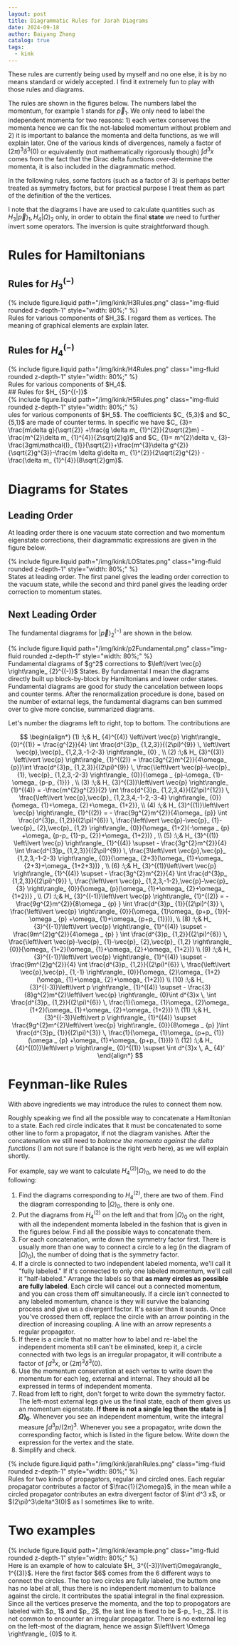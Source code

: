 ```yaml
---
layout: post
title: Diagrammatic Rules for Jarah Diagrams
date: 2024-09-18
author: Baiyang Zhang
catalog: true
tags:
  - kink
---
```


These rules are currently being used by myself and no one else, it is by no means standard or widely accepted. I find it extremely fun to play with those rules and diagrams.

The rules are shown in the figures below. The numbers label the momentum, for example $1$ stands for $\vec{p}_ {1}$. We only need to label the independent momenta for two reasons: 1) each vertex conserves the momenta hence we can fix the not-labeled momentum without problem and 2) it is important to balance the momenta and delta functions, as we will explain later. One of the various kinds of divergences, namely a factor of $(2\pi)^{3}\delta^{3}(0)$ or equivalently (not mathematically rigorously though) $\int d^3x$ comes from the fact that the Dirac delta functions over-determine the momenta, it is also included in the diagrammatic method.

In the following rules, some factors (such as a factor of 3) is perhaps better treated as symmetry factors, but for practical purpose I treat them as part of the definition of the the vertices.

I note that the diagrams I have are used to calculate quantities such as $H_ {3}\left\lvert \vec{p} \right\rangle_ {1},H_ {4}\left\lvert \Omega \right\rangle_ {2}$ only, in order to obtain the final **state** we need to further invert some operators. The inversion is quite straightforward though.

# Rules for Hamiltonians
## Rules for $H_ {3}^{(-)}$

<div class="row mt-3">
    <div class="col-sm mt-3 mt-md-0">
        {% include figure.liquid path="/img/kink/H3Rules.png" class="img-fluid rounded z-depth-1" style="width: 80%;" %}
    </div>
</div>
<div class="caption">
    Rules for various components of $H_3$. I regard them as vertices. The meaning of graphical elements are explain later.
</div>

## Rules for $H_ {4}^{(-)}$

<div class="row mt-3">
    <div class="col-sm mt-3 mt-md-0">
        {% include figure.liquid path="/img/kink/H4Rules.png" class="img-fluid rounded z-depth-1" style="width: 80%;" %}
    </div>
</div>
<div class="caption">
    Rules for various components of $H_4$. 
</div>
## Rules for $H_ {5}^{(-)}$

<div class="row mt-3">
    <div class="col-sm mt-3 mt-md-0">
        {% include figure.liquid path="/img/kink/H5Rules.png" class="img-fluid rounded z-depth-1" style="width: 80%;" %}
    </div>
</div>
<div class="caption">
    ules for various components of $H_5$. The coefficients $C_ {5,3}$ and $C_ {5,1}$ are made of counter terms. In specific we have $C_ {3}= \frac{m\delta g}{\sqrt{2}} +\frac{g \delta m_ {1}^{2}}{2\sqrt{2}m} - \frac{m^{2}\delta m_ {1}^{4}}{2\sqrt{2}g}$ and $C_ {1}= m^{2}\delta v_ {3}-\frac{3gm\mathcal{I}_ {1}}{\sqrt{2}}+\frac{m^{3}\delta g^{2}}{\sqrt{2}g^{3}}-\frac{m \delta g\delta m_ {1}^{2}}{2\sqrt{2}g^{2}} -\frac{\delta m_ {1}^{4}}{8\sqrt{2}gm}$.
</div>

# Diagrams for States

## Leading Order

At leading order there is one vacuum state correction and two momentum eigenstate corrections, their diagrammatic expressions are given in the figure below. 

<div class="row mt-3">
    <div class="col-sm mt-3 mt-md-0">
        {% include figure.liquid path="/img/kink/LOStates.png" class="img-fluid rounded z-depth-1" style="width: 80%;" %}
    </div>
</div>
<div class="caption">
States at leading order. The first panel gives the leading order correction to the vacuum state, while the second and third panel gives the leading order correction to momentum states.
</div>

## Next Leading Order

The fundamental diagrams for $\left\lvert \vec{p} \right\rangle_ {2}^{(-)}$ are shown in the below.

<div class="row mt-3">
    <div class="col-sm mt-3 mt-md-0">
        {% include figure.liquid path="/img/kink/p2Fundamental.png" class="img-fluid rounded z-depth-1" style="width: 80%;" %}
    </div>
</div>
<div class="caption">
    Fundamental diagrams of $g^2$ corrections to $\left\lvert \vec{p} \right\rangle_ {2}^{(-)}$ States. By fundamental I mean the diagrams directly built up block-by-block by Hamiltonians and lower order states. Fundamental diagrams are good for study the cancelation between loops and counter terms. After the renormalization procedure is done, based on the number of extarnal legs, the fundamental diagrams can ben summed over to give more concise, summarized diagrams. 
</div>


Let's number the diagrams left to right, top to bottom. The contributions are 

$$
\begin{align*}
(1) :\;&  H_ {4}^{(4)} \left\lvert \vec{p} \right\rangle_ {0}^{(1)} = \frac{g^{2}}{4} \int \frac{d^{3}p_ {1,2,3}}{(2\pi)^{9}} \, \left\lvert \vec{p},\vec{p}_ {1,2,3,-1-2-3} \right\rangle_ {0} ,  \\
(2) :\;&  H_ {3}^{(3)} \left\lvert \vec{p} \right\rangle_ {1}^{(2)} = \frac{3g^{2}m^{2}}{4\omega_ {p}}\int \frac{d^{3}p_ {1,2,3}}{(2\pi)^{9}} \,  \frac{\left\lvert \vec{p}-\vec{p}_ {1}, \vec{p}_ {1,2,3,-2-3} \right\rangle_ {0}}{\omega _ {p}-\omega_ {1}-\omega_ {p-p_ {1}}} , \\
(3) :\;&  H_ {3}^{(3)}\left\lvert \vec{p} \right\rangle_ {1}^{(4)} = -\frac{m^{2}g^{2}}{2} \int \frac{d^{3}p_ {1,2,3,4}}{(2\pi)^{12}} \, \frac{\left\lvert \vec{p},\vec{p}_ {1,2,3,4,-1-2,-3-4} \right\rangle_ {0}}{\omega_ {1}+\omega_ {2}+\omega_ {1+2}}, \\
(4) :\;& H_ {3}^{(1)}\left\lvert \vec{p} \right\rangle_ {1}^{(2)} = - \frac{9g^{2}m^{2}}{4\omega_ {p}} \int \frac{d^{3}p_ {1,2}}{(2\pi)^{6}} \, \frac{\left\lvert \vec{p}-\vec{p}_ {1}-\vec{p}_ {2},\vec{p}_ {1,2} \right\rangle_ {0}}{\omega_ {1+2}(-\omega _ {p} +\omega_ {p-p_ {1}-p_ {2}}+\omega_ {1+2})} ,   \\
(5) :\;&  H_ {3}^{(1)} \left\lvert \vec{p} \right\rangle_ {1}^{(4)} \supset - \frac{3g^{2}m^{2}}{4} \int \frac{d^{3}p_ {1,2,3}}{(2\pi)^{9}} \,  \frac{3\left\lvert \vec{p},\vec{p}_ {1,2,3,-1-2-3} \right\rangle_ {0}}{\omega_ {2+3}(\omega_ {1}+\omega_ {2+3}+\omega_ {1+2+3})}   ,   \\
(6) :\;&  H_ {3}^{(1)}\left\lvert \vec{p} \right\rangle_ {1}^{(4)} \supset - \frac{3g^{2}m^{2}}{4} \int \frac{d^{3}p_ {1,2,3}}{(2\pi)^{9}} \, \frac{\left\lvert \vec{p}_ {1,2,3,-1-2},\vec{p}-\vec{p}_ {3} \right\rangle_ {0}}{\omega_ {p}(\omega_ {1}+\omega_ {2}+\omega_ {1+2})} ,    \\
(7) :\;&  H_ {3}^{(-1)}\left\lvert \vec{p} \right\rangle_ {1}^{(2)} = -\frac{9g^{2}m^{2}}{8\omega _ {p} } \int \frac{d^{3}p_ {1}}{(2\pi)^{3}} \,  \frac{\left\lvert \vec{p} \right\rangle_ {0}}{\omega_ {1}\omega_ {p+p_ {1}}(-\omega _ {p} +\omega_ {1}+\omega_ {p+p_ {1}})},  \\
(8) :\;& H_ {3}^{(-1)}\left\lvert \vec{p} \right\rangle_ {1}^{(4)} \supset  - \frac{9m^{2}g^{2}}{4\omega _ {p} } \int \frac{d^{3}p_ {1,2}}{(2\pi)^{6}} \, \frac{\left\lvert \vec{p}-\vec{p}_ {1}-\vec{p}_ {2},\vec{p}_ {1,2}  \right\rangle_ {0}}{\omega_ {1+2}(\omega_ {1}+\omega_ {2}+\omega_ {1+2})}  \\
(9) :\;& H_ {3}^{(-1)}\left\lvert \vec{p} \right\rangle_ {1}^{(4)} \supset - \frac{9m^{2}g^{2}}{4} \int \frac{d^{3}p_ {1,2}}{(2\pi)^{6}} \, \frac{\left\lvert \vec{p},\vec{p}_ {1,-1} \right\rangle_ {0}}{\omega_ {2}\omega_ {1+2}(\omega_ {1}+\omega_ {2}+\omega_ {1+2})}   \\
(10) :\;&  H_ {3}^{(-3)}\left\lvert p \right\rangle_ {1}^{(4)} \supset - \frac{3}{8}g^{2}m^{2}\left\lvert \vec{p} \right\rangle_ {0}\int d^{3}x \,   \int \frac{d^{3}p_ {1,2}}{(2\pi)^{6}} \,  \frac{1}{\omega_ {1}\omega_ {2}\omega_ {1+2}(\omega_ {1}+\omega_ {2}+\omega_ {1+2})} \\
(11) :\;&  H_ {3}^{(-3)}\left\lvert p \right\rangle_ {1}^{(4)} \supset  \frac{9g^{2}m^{2}\left\lvert \vec{p} \right\rangle_ {0}}{8\omega _ {p} }\int \frac{d^{3}p_ {1}}{(2\pi)^{3}} \,  \frac{1}{\omega_ {1}\omega_ {p+p_ {1}}(\omega _ {p} +\omega_ {1}+\omega_ {p+p_ {1}})} \\
(12) :\;&  H_ {4}^{(0)}\left\lvert p \right\rangle_ {0}^{(1)} \supset \int d^{3}x \,  A_ {4}'  
\end{align*}
$$

# Feynman-like Rules

With above ingredients we may introduce the rules to connect them now.

Roughly speaking we find all the possible way to concatenate a Hamiltonian to a state. Each red circle indicates that it must be concatenated to some other line to form a propagator, if not the diagram vanishes. After the concatenation we still need to *balance the momenta against the delta functions* (I am not sure if balance is the right verb here), as we will explain shortly.

For example, say we want to calculate $H_ {4}^{(2)}\left\lvert \Omega\right\rangle_ {0}$, we need to do the following:

1. Find the diagrams corresponding to $H_ {4}^{(2)}$, there are two of them. Find the diagram corresponding to $\left\lvert \Omega \right\rangle_ {0}$, there is only one.
2. Put the diagrams from $H_ {4}^{(2)}$ on the left and that from $\left\lvert \Omega \right\rangle_ {0}$ on the right, with all the independent momenta labeled in the fashion that is given in the figures below. Find all the possible ways to concatenate them. 
3. For each concatenation, write down the symmetry factor first. There is usually more than one way to connect a circle to a leg (in the diagram of $\left\lvert \Omega \right\rangle_ {0}$), the number of doing that is the symmetry factor. 
4. If a circle is connected to two independent labeled momenta, we'll call it "fully labeled." If it's connected to only one labeled momentum, we'll call it "half-labeled." Arrange the labels so that **as many circles as possible are fully labeled**. Each circle will cancel out a connected momentum, and you can cross them off simultaneously. If a circle isn’t connected to any labeled momentum, chance is they will survive the balancing process and give us a divergent factor. It's easier than it sounds. Once you've crossed them off, replace the circle with an arrow pointing in the direction of increasing coupling. A line with an arrow represents a regular propagator.
5. If there is a circle that no matter how to label and re-label the independent momenta still can't be eliminated, keep it, a circle connected with two legs is an irregular propagator, it will contribute a factor of $\int d^{3}x$, or $(2\pi)^{3}\delta^{3}(0)$.
6. Use the momentum conservation at each vertex to write down the momentum for each leg, external and internal. They should all be expressed in terms of independent momenta.
7. Read from left to right, don't forget to write down the symmetry factor. The left-most external legs give us the final state, each of them gives us an momentum eigenstate. **If there is not a single leg then the state is $\left\lvert \Omega \right\rangle_ {0}$**. Whenever you see an independent momentum, write the integral measure $\int d^3p / (2\pi)^{3}$. Whenever you see a propagator, write down the corresponding factor, which is listed in the figure below. Write down the expression for the vertex and the state. 
8. Simplify and check.


<div class="row mt-3">
    <div class="col-sm mt-3 mt-md-0">
        {% include figure.liquid path="/img/kink/jarahRules.png" class="img-fluid rounded z-depth-1" style="width: 80%;" %}
    </div>
</div>
<div class="caption">
    Rules for two kinds of propagators, regular and circled ones. Each regular propagator contributes a factor of $\frac{1}{2\omega}$, in the mean while a circled propagator contributes an extra divergent factor of $\int d^3 x$, or $(2\pi)^3\delta^3(0)$ as I sometimes like to write.
</div>



# Two examples


<div class="row mt-3">
    <div class="col-sm mt-3 mt-md-0">
        {% include figure.liquid path="/img/kink/example.png" class="img-fluid rounded z-depth-1" style="width: 80%;" %}
    </div>
</div>
<div class="caption">
    Here is an example of how to calculate $H_ 3^{(-3)}\lvert\Omega\rangle_ 1^{(3)}$. Here the first factor $6$ comes from the 6 different ways to connect the circles. The top two circles are fully labeled, the buttom one has no label at all, thus there is no independent momentum to ballance against the circle. It contributes the spatial integral in the final expression. Since all the vertices preserve the momenta, and the top to propogators are labeled with $p_ 1$ and $p_ 2$, the last line is fixed to be $-p_ 1-p_ 2$. It is not common to encounter an irregular propagator. There is no external leg on the left-most of the diagram, hence we assign $\left\lvert \Omega \right\rangle_ {0}$ to it.
</div>

